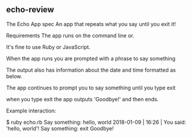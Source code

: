 ## echo-review

The Echo App spec
An app that repeats what you say until you exit it!

Requirements
The app runs on the command line or.

It's fine to use Ruby or JavaScript.

When the app runs you are prompted with a phrase to say something

The output also has information about the date and time formatted as below.

The app continues to prompt you to say something until you type exit

when you type exit the app outputs 'Goodbye!' and then ends.

Example interaction:

$ ruby echo.rb
Say something:
hello, world
2018-01-09 | 16:26 | You said: 'hello, world'!
Say something:
exit
Goodbye!
